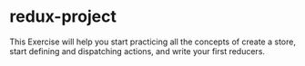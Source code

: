 # redux-project
This Exercise will help you start practicing all the concepts of create a store, start defining and dispatching actions, and write your first reducers.
